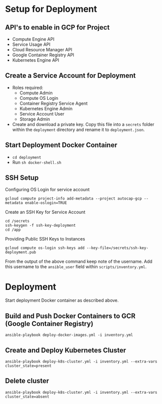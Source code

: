 # Setup for Deployment

## API's to enable in GCP for Project
* Compute Engine API
* Service Usage API
* Cloud Resource Manager API
* Google Container Registry API
* Kubernetes Engine API

## Create a Service Account for Deployment
- Roles required:
    - Compute Admin
    - Compute OS Login
    - Container Registry Service Agent
    - Kubernetes Engine Admin
    - Service Account User
    - Storage Admin
- Create and download a private key. Copy this file into a `secrets` folder within the `deployment` directory and rename it to `deployment.json`.

## Start Deployment Docker Container
-  `cd deployment`
- Run `sh docker-shell.sh`

## SSH Setup
Configuring OS Login for service account
```
gcloud compute project-info add-metadata --project autocap-gcp --metadata enable-oslogin=TRUE
```

Create an SSH Key for Service Account
```
cd /secrets
ssh-keygen -f ssh-key-deployment
cd /app
```

Providing Public SSH Keys to Instances
```
gcloud compute os-login ssh-keys add --key-file=/secrets/ssh-key-deployment.pub
```
From the output of the above command keep note of the username. Add this username to the `ansible_user` field within `scripts/inventory.yml`.

# Deployment

Start deployment Docker container as described above.

## Build and Push Docker Containers to GCR (Google Container Registry)
```
ansible-playbook deploy-docker-images.yml -i inventory.yml
```

## Create and Deploy Kubernetes Cluster
```
ansible-playbook deploy-k8s-cluster.yml -i inventory.yml --extra-vars cluster_state=present
```

## Delete cluster
```
ansible-playbook deploy-k8s-cluster.yml -i inventory.yml --extra-vars cluster_state=absent
```